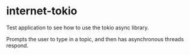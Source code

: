 # internet-tokio

Test application to see how to use the tokio async library.

Prompts the user to type in a topic, and then has asynchronous threads respond.

